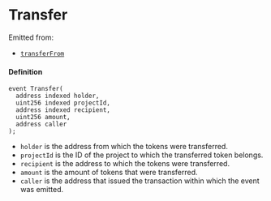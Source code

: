 # Transfer

Emitted from:

* [`transferFrom`](/docs/v4/deprecated/v2/contracts/jbtokenstore/write/transferfrom.md)

#### Definition

```
event Transfer(
  address indexed holder,
  uint256 indexed projectId,
  address indexed recipient,
  uint256 amount,
  address caller
);
```

* `holder` is the address from which the tokens were transferred.
* `projectId` is the ID of the project to which the transferred token belongs.
* `recipient` is the address to which the tokens were transferred.
* `amount` is the amount of tokens that were transferred.
* `caller` is the address that issued the transaction within which the event was emitted.
